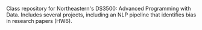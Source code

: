 Class repository for Northeastern's DS3500: Advanced Programming with Data. Includes several projects, including an NLP pipeline that identifies bias in research papers (HW6).
